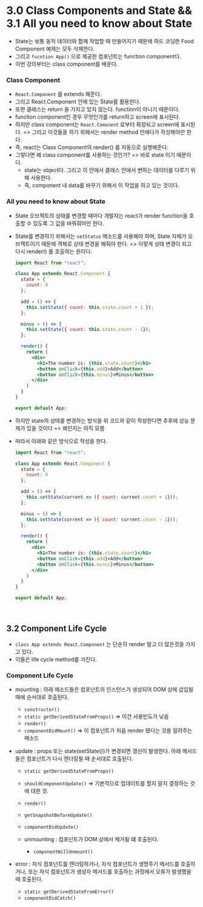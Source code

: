 # 3.0 Class Components and State && 3.1 All you need to know about State

- State는 보통 동적 데이터와 함께 작업할 때 만들어지기 때문에 하드 코딩한 Food Component 예제는 모두 삭제한다.
- 그리고 `fucntion App()` 으로 제공한 컴포넌트는 function component다.
- 이번 강의부터는 class component를 배운다.



### Class Component

- `React.Component` 를 extends 해준다.
- 그리고 React.Component 안에 있는 State를 활용한다.
- 또한 클래스는 return 을 가지고 있지 않는다. function이 아니기 때문이다.
- function component인 경우 무엇인가를 return하고 screen에 표시된다.
- 하지만 class component는 `React.Comonent` 로부터 확장되고 screen에 표시된다. => 그리고 이것들을 하기 위해서는 render method 안에다가 작성해야만 한다.
- 즉, react는 Class Component의 render() 를 자동으로 실행해준다.
- 그렇다면 왜 class component를 사용하는 것인가? => 바로 state 이기 때문이다.
  - state는 object다. 그리고 이 안에서 클래스 안에서 변하는 데이터를 다루기 위해 사용한다.
  - 즉, component 내 data를 바꾸기 위해서 이 작업을 하고 있는 것이다.



### All you need to know about State

- State 오브젝트의 상태를 변경할 때마다 개발자는 react가 render function을 호출할 수 있도록 그 값을 바꿔줘야만 한다.

- State를 변경하기 위해서는 `setStatus` 메소드를 사용해야 하며, State 자체가 오브젝트이기 때문에 객체로 상태 변경을 해줘야 한다. => 이렇게 상태 변경이 되고 다시 render() 를 호출하는 원리다.

  ``` jsx
  import React from "react";
  
  class App extends React.Component {
    state = {
      count: 0
    };
  
    add = () => {
      this.setState({ count: this.state.count + 1 });
    };
  
    minus = () => {
      this.setState({ count: this.state.count - 1});
    };
  
    render() {
      return (
        <div>
          <h1>The number is: {this.state.count}</h1>
          <button onClick={this.add}>Add</button>
          <button onClick={this.minus}>Minus</button>
        </div>
      )
    }
  }
  
  export default App;
  ```

- 하지만 state의 상태를 변경하는 방식을 위 코드와 같이 작성한다면 추후에 성능 문제가 있을 것이다 => 왜인지는 아직 모름

- 따라서 아래와 같은 방식으로 작성을 한다.

  ``` jsx
  import React from "react";
  
  class App extends React.Component {
    state = {
      count: 0
    };
  
    add = () => {
      this.setState(current => ({ count: current.count + 1}));
    };
  
    minus = () => {
      this.setState(current => ({ count: current.count - 1}));
    };
  
    render() {
      return (
        <div>
          <h1>The number is: {this.state.count}</h1>
          <button onClick={this.add}>Add</button>
          <button onClick={this.minus}>Minus</button>
        </div>
      )
    }
  }
  
  export default App;
  ```

<br>

## 3.2 Component Life Cycle

- `class App extends React.Component` 는 단순히 render 말고 더 많은것을 가지고 있다.
- 이들은 life cycle method를 가진다.



### Component Life Cycle

- mounting : 아래 메소드들은 컴포넌트의 인스턴스가 생성되어 DOM 상에 삽입될 때에 순서대로 호출된다.

  - `constructor()`
  - `static getDerivedStateFromProps()` ⇒ 이건 사용빈도가 낮음
  - `render()`
  - `componentDidMount()` ⇒ 이 컴포넌트가 처음 render 됐다는 것을 알려주는 메소드

- update : props 또는 state(setState())가 변경되면 갱신이 발생한다. 아래 메서드들은 컴포넌트가 다시 렌더링될 때 순서대로 호출된다.

  - `static getDerivedStateFromProps()`
  - `shouldComponentUpdate()` ⇒ 기본적으로 업데이트를 할지 말지 결정하는 것에 대한 것.
  - `render()`
  - `getSnapshotBeforeUpdate()`
  - `componentDidUpdate()`

  - unmounting : 컴포넌트가 DOM 상에서 제거될 떄 호출된다.
    - `componentWillUnmount()`

- error : 자식 컴포넌트를 렌더링하거나, 자식 컴포넌트가 생명주기 메서드를 호출하거나, 또는 자식 컴포넌트가 생성자 메서드를 호출하는 과정에서 오류가 발생했을 때 호출된다.

  - `static getDerivedStateFromError()`
  - `componentDidCatch()`

